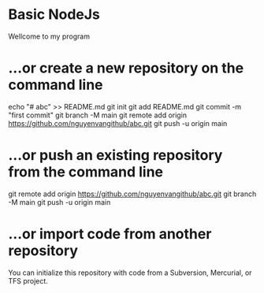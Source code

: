 # Basic NodeJs
Wellcome to my program
# …or create a new repository on the command line
echo "# abc" >> README.md
git init
git add README.md
git commit -m "first commit"
git branch -M main
git remote add origin https://github.com/nguyenvangithub/abc.git
git push -u origin main
# …or push an existing repository from the command line
git remote add origin https://github.com/nguyenvangithub/abc.git
git branch -M main
git push -u origin main
# …or import code from another repository
You can initialize this repository with code from a Subversion, Mercurial, or TFS project.


